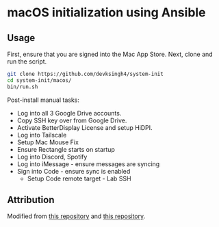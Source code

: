 # macOS initialization using Ansible

## Usage
First, ensure that you are signed into the Mac App Store.
Next, clone and run the script.

```zsh
git clone https://github.com/devksingh4/system-init
cd system-init/macos/
bin/run.sh
```

Post-install manual tasks:
* Log into all 3 Google Drive accounts.
* Copy SSH key over from Google Drive.
* Activate BetterDisplay License and setup HiDPI.
* Log into Tailscale
* Setup Mac Mouse Fix
* Ensure Rectangle starts on startup
* Log into Discord, Spotify
* Log into iMessage - ensure messages are syncing
* Sign into Code - ensure sync is enabled
  * Setup Code remote target - Lab SSH

## Attribution
Modified from [this repository](https://gist.github.com/mrlesmithjr/f3c15fdd53020a71f55c2032b8be2eda) and [this repository](https://github.com/geerlingguy/mac-dev-playbook/).
